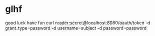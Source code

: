 # glhf
good luck have fun
curl reader:secret@localhost:8080/oauth/token -d grant_type=password -d username=subject -d password=password
